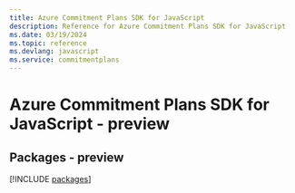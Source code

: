```yaml
---
title: Azure Commitment Plans SDK for JavaScript
description: Reference for Azure Commitment Plans SDK for JavaScript
ms.date: 03/19/2024
ms.topic: reference
ms.devlang: javascript
ms.service: commitmentplans
---
```

# Azure Commitment Plans SDK for JavaScript - preview
## Packages - preview
[!INCLUDE [packages](commitment-plans-index.md)]